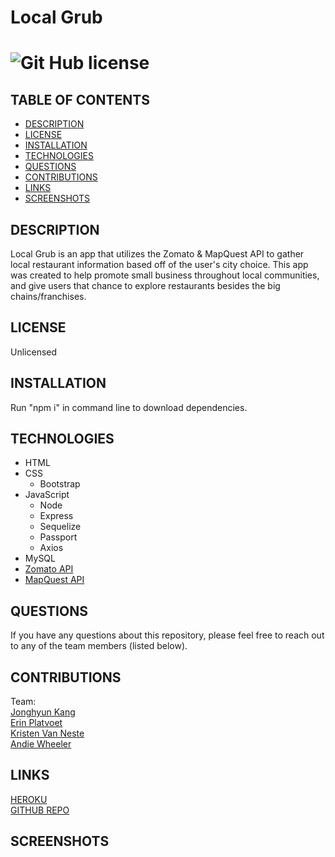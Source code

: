# Local Grub
# ![Git Hub license](https://img.shields.io/badge/License-Unlicensed-blue.svg)

## TABLE OF CONTENTS
- [DESCRIPTION](#DESCRIPTION)  
- [LICENSE](#LICENSE)  
- [INSTALLATION](#INSTALLATION)  
- [TECHNOLOGIES](#TECHNOLOGIES)  
- [QUESTIONS](#QUESTIONS)  
- [CONTRIBUTIONS](#CONTRIBUTIONS)
- [LINKS](#LINKS)  
- [SCREENSHOTS](#SCREENSHOTS)  

## DESCRIPTION
Local Grub is an app that utilizes the Zomato & MapQuest API to gather local restaurant information based off of the user's city choice. This app was created to help promote small business throughout local communities, and give users that chance to explore restaurants besides the big chains/franchises. 

## LICENSE
Unlicensed

## INSTALLATION
Run "npm i" in command line to download dependencies. 

## TECHNOLOGIES
- HTML  
- CSS  
    - Bootstrap  
- JavaScript  
    - Node  
    - Express  
    - Sequelize  
    - Passport  
    - Axios  
- MySQL  
- [Zomato API](https://developers.zomato.com/api)  
- [MapQuest API](https://developer.mapquest.com/documentation/)  

## QUESTIONS
If you have any questions about this repository, please feel free to reach out to any of the team members (listed below). 

## CONTRIBUTIONS
Team:  
[Jonghyun Kang](https://github.com/misterjaykay)  
[Erin Platvoet](https://github.com/eplatvoet)  
[Kristen Van Neste](https://github.com/kmvanneste)  
[Andie Wheeler](https://github.com/hihellos)  

## LINKS
[HEROKU](https://localgrub.herokuapp.com/)  
[GITHUB REPO](https://github.com/eplatvoet/localgrub)  

## SCREENSHOTS

